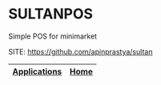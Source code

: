 # SULTANPOS
 
 Simple POS for minimarket
 
 SITE: https://github.com/apinprastya/sultan

 | [Applications](https://portable-linux-apps.github.io/apps.html) | [Home](https://portable-linux-apps.github.io)
 | --- | --- |
